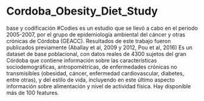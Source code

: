 # Cordoba_Obesity_Diet_Study
base y codificación
#Codies es un estudio que se llevó a cabo en el periodo 2005-2007, por el grupo de epidemiología ambiental del cáncer y otras crónicas de Córdoba (GEACC). 
Resultados de este trabajo fueron publicados previamente (Aballay et al, 2009 y 2012, Pou et al, 2016)
Es un dataset de base poblacional, con datos reales de 4300 sujetos del gran Córdoba que contiene información sobre las características sociodemográficas, antropométricas, de enfermedades crónicas no transmisibles (obesidad, cáncer, enfermedad cardiovascular, diabetes, entre otras), 
y del estilo de vida, incluyendo en este último aspecto información sobre alimentación y nivel de actividad física. Hay disponible más de 100 features.
